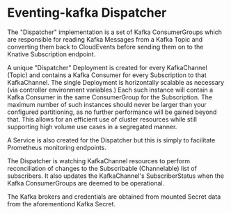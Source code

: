 # Eventing-kafka Dispatcher

The "Dispatcher" implementation is a set of Kafka ConsumerGroups which are
responsible for reading Kafka Messages from a Kafka Topic and converting
them back to CloudEvents before sending them on to the Knative Subscription
endpoint.

A unique "Dispatcher" Deployment is created for every KafkaChannel (Topic)
and contains a Kafka Consumer for every Subscription to that KafkaChannel.
The single Deployment is horizontally scalable as necessary (via controller
environment variables.)  Each such instance will contain a Kafka Consumer in
the same ConsumerGroup for the Subscription.  The maximum number of such instances
should never be larger than your configured partitioning, as no further
performance will be gained beyond that.  This allows for an efficient use of
cluster resources while still supporting high volume use cases in a segregated
manner.

A Service is also created for the Dispatcher but this is simply to facilitate
Prometheus monitoring endpoints.

The Dispatcher is watching KafkaChannel resources to perform reconciliation of
changes to the Subscribable (Channelable) list of subscribers.  It also updates
the KafkaChannel's SubscriberStatus when the Kafka ConsumerGroups are deemed to
be operational.

The Kafka brokers and credentials are obtained from mounted Secret data
from the aforementiond Kafka Secret.
